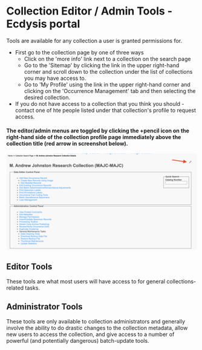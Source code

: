 # Collection Editor / Admin Tools - Ecdysis portal

Tools are available for any collection a user is granted permissions for.

* First go to the collection page by one of three ways
  * Click on the 'more info' link next to a collection on the search page
  * Go to the 'Sitemap' by clicking the link in the upper right-hand corner and scroll down to the collection under the list of collections you may have access to.
  * Go to 'My Profile' using the link in the upper right-hand corner and clicking on the 'Occurrence Management' tab and then selecting the desired collection.
* If you do not have access to a collection that you think you should - contact one of hte people listed under that collection's profile to request access.

#### The editor/admin menus are toggled by clicking the +pencil icon on the right-hand side of the collection profile page immediately above the collection title (red arrow in screenshot below).

![Collection editor / admin tools](collectionTools.png)

## Editor Tools
These tools are what most users will have access to for general collections-related tasks.


## Administrator Tools
These tools are only available to collection administrators and generally involve the ability to do drastic changes to the collection metadata, allow new users to access the collection, and give access to a number of powerful (and potentially dangerous) batch-update tools.
